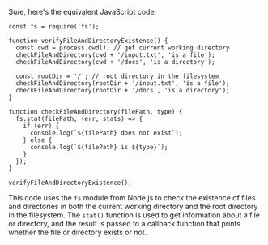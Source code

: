 Sure, here's the equivalent JavaScript code:
```
const fs = require('fs');

function verifyFileAndDirectoryExistence() {
  const cwd = process.cwd(); // get current working directory
  checkFileAndDirectory(cwd + '/input.txt', 'is a file');
  checkFileAndDirectory(cwd + '/docs', 'is a directory');

  const rootDir = '/'; // root directory in the filesystem
  checkFileAndDirectory(rootDir + '/input.txt', 'is a file');
  checkFileAndDirectory(rootDir + '/docs', 'is a directory');
}

function checkFileAndDirectory(filePath, type) {
  fs.stat(filePath, (err, stats) => {
    if (err) {
      console.log(`${filePath} does not exist`);
    } else {
      console.log(`${filePath} is ${type}`);
    }
  });
}

verifyFileAndDirectoryExistence();
```
This code uses the `fs` module from Node.js to check the existence of files and directories in both the current working directory and the root directory in the filesystem. The `stat()` function is used to get information about a file or directory, and the result is passed to a callback function that prints whether the file or directory exists or not.

